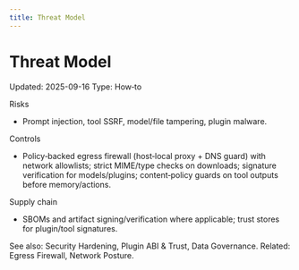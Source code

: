 ```yaml
---
title: Threat Model
---
```


# Threat Model
Updated: 2025-09-16
Type: How‑to

Risks
- Prompt injection, tool SSRF, model/file tampering, plugin malware.

Controls
- Policy‑backed egress firewall (host‑local proxy + DNS guard) with network allowlists; strict MIME/type checks on downloads; signature verification for models/plugins; content‑policy guards on tool outputs before memory/actions.

Supply chain
- SBOMs and artifact signing/verification where applicable; trust stores for plugin/tool signatures.

See also: Security Hardening, Plugin ABI & Trust, Data Governance.
Related: Egress Firewall, Network Posture.
